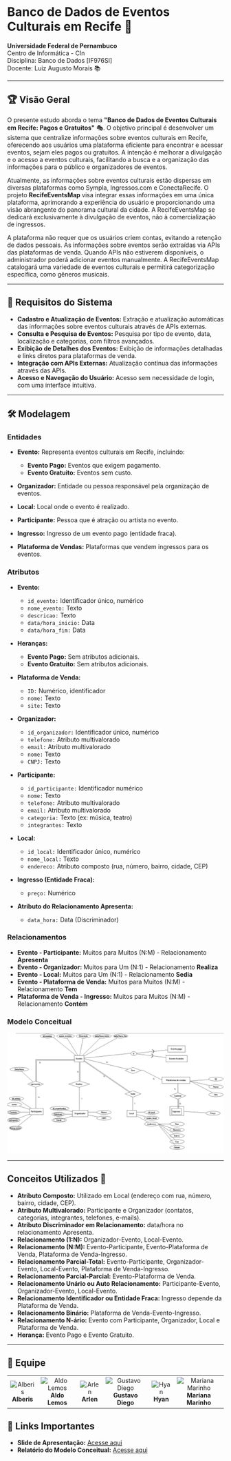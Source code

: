 # Banco de Dados de Eventos Culturais em Recife 🎉

**Universidade Federal de Pernambuco**  
Centro de Informática - CIn  
Disciplina: Banco de Dados [IF976SI]  
Docente: Luiz Augusto Morais 📚  

---

## 🏆 Visão Geral

O presente estudo aborda o tema **"Banco de Dados de Eventos Culturais em Recife: Pagos e Gratuitos"** 🎭. O objetivo principal é desenvolver um sistema que centralize informações sobre eventos culturais em Recife, oferecendo aos usuários uma plataforma eficiente para encontrar e acessar eventos, sejam eles pagos ou gratuitos. A intenção é melhorar a divulgação e o acesso a eventos culturais, facilitando a busca e a organização das informações para o público e organizadores de eventos.

Atualmente, as informações sobre eventos culturais estão dispersas em diversas plataformas como Sympla, Ingressos.com e ConectaRecife. O projeto **RecifeEventsMap** visa integrar essas informações em uma única plataforma, aprimorando a experiência do usuário e proporcionando uma visão abrangente do panorama cultural da cidade. A RecifeEventsMap se dedicará exclusivamente à divulgação de eventos, não à comercialização de ingressos.

A plataforma não requer que os usuários criem contas, evitando a retenção de dados pessoais. As informações sobre eventos serão extraídas via APIs das plataformas de venda. Quando APIs não estiverem disponíveis, o administrador poderá adicionar eventos manualmente. A RecifeEventsMap catalogará uma variedade de eventos culturais e permitirá categorização específica, como gêneros musicais. 

---

## 📝 Requisitos do Sistema

- **Cadastro e Atualização de Eventos:** Extração e atualização automáticas das informações sobre eventos culturais através de APIs externas.
- **Consulta e Pesquisa de Eventos:** Pesquisa por tipo de evento, data, localização e categorias, com filtros avançados.
- **Exibição de Detalhes dos Eventos:** Exibição de informações detalhadas e links diretos para plataformas de venda.
- **Integração com APIs Externas:** Atualização contínua das informações através das APIs.
- **Acesso e Navegação do Usuário:** Acesso sem necessidade de login, com uma interface intuitiva.

---

## 🛠️ Modelagem

### Entidades

- **Evento:** Representa eventos culturais em Recife, incluindo:
  - **Evento Pago:** Eventos que exigem pagamento.
  - **Evento Gratuito:** Eventos sem custo.

- **Organizador:** Entidade ou pessoa responsável pela organização de eventos.

- **Local:** Local onde o evento é realizado.

- **Participante:** Pessoa que é atração ou artista no evento.

- **Ingresso:** Ingresso de um evento pago (entidade fraca).

- **Plataforma de Vendas:** Plataformas que vendem ingressos para os eventos.

### Atributos

- **Evento:**
  - `id_evento:` Identificador único, numérico
  - `nome_evento:` Texto
  - `descricao:` Texto
  - `data/hora_inicio:` Data
  - `data/hora_fim:` Data

- **Heranças:**
  - **Evento Pago:** Sem atributos adicionais.
  - **Evento Gratuito:** Sem atributos adicionais.

- **Plataforma de Venda:**
  - `ID:` Numérico, identificador
  - `nome:` Texto
  - `site:` Texto

- **Organizador:**
  - `id_organizador:` Identificador único, numérico
  - `telefone:` Atributo multivalorado
  - `email:` Atributo multivalorado
  - `nome:` Texto
  - `CNPJ:` Texto

- **Participante:**
  - `id_participante:` Identificador numérico
  - `nome:` Texto
  - `telefone:` Atributo multivalorado
  - `email:` Atributo multivalorado
  - `categoria:` Texto (ex: música, teatro)
  - `integrantes:` Texto

- **Local:**
  - `id_local:` Identificador único, numérico
  - `nome_local:` Texto
  - `endereco:` Atributo composto (rua, número, bairro, cidade, CEP)

- **Ingresso (Entidade Fraca):**
  - `preço:` Numérico

- **Atributo do Relacionamento Apresenta:**
  - `data_hora:` Data (Discriminador)

### Relacionamentos

- **Evento - Participante:** Muitos para Muitos (N:M) - Relacionamento **Apresenta**
- **Evento - Organizador:** Muitos para Um (N:1) - Relacionamento **Realiza**
- **Evento - Local:** Muitos para Um (N:1) - Relacionamento **Sedia**
- **Evento - Plataforma de Venda:** Muitos para Muitos (N:M) - Relacionamento **Tem**
- **Plataforma de Venda - Ingresso:** Muitos para Muitos (N:M) - Relacionamento **Contém**

### Modelo Conceitual

![Modelo Conceitual](https://github.com/GustavoDiego/Banco-de-dados/blob/readd-names/projeto_conceitual/mdconceitual.jpg?raw=true)

---

## Conceitos Utilizados 🧠

- **Atributo Composto:** Utilizado em Local (endereço com rua, número, bairro, cidade, CEP).
- **Atributo Multivalorado:** Participante e Organizador (contatos, categorias, integrantes, telefones, e-mails).
- **Atributo Discriminador em Relacionamento:** data/hora no relacionamento Apresenta.
- **Relacionamento (1:N):** Organizador-Evento, Local-Evento.
- **Relacionamento (N:M):** Evento-Participante, Evento-Plataforma de Venda, Plataforma de Venda-Ingresso.
- **Relacionamento Parcial-Total:** Evento-Participante, Organizador-Evento, Local-Evento, Plataforma de Venda-Ingresso.
- **Relacionamento Parcial-Parcial:** Evento-Plataforma de Venda.
- **Relacionamento Unário ou Auto Relacionamento:** Participante-Evento, Organizador-Evento, Local-Evento.
- **Relacionamento Identificador ou Entidade Fraca:** Ingresso depende da Plataforma de Venda.
- **Relacionamento Binário:** Plataforma de Venda-Evento-Ingresso.
- **Relacionamento N-ário:** Evento com Participante, Organizador, Local e Plataforma de Venda.
- **Herança:** Evento Pago e Evento Gratuito.

---

## 📸 Equipe

<table>
  <tr>
    <td align="center">
      <img src="https://avatars.githubusercontent.com/u/131917608?v=4" width="100px;" alt="Alberis"/><br />
      <b>Alberis</b><br />
    </td>
    <td align="center">
      <img src="https://avatars.githubusercontent.com/u/131917694?v=4" width="100px;" alt="Aldo Lemos"/><br />
      <b>Aldo Lemos</b><br />
    </td>
    <td align="center">
      <img src="https://avatars.githubusercontent.com/u/106412379?v=4" width="100px;" alt="Arlen"/><br />
      <b>Arlen</b><br />
    </td>
    <td align="center">
      <img src="https://avatars.githubusercontent.com/u/121072900?v=4" width="100px;" alt="Gustavo Diego"/><br />
      <b>Gustavo Diego</b><br />
       <td align="center">
      <img src="https://avatars.githubusercontent.com/u/131627751?v=4" width="100px;" alt="Hyan"/><br />
      <b>Hyan</b><br />
    </td>
    </td>
    <td align="center">
      <img src="https://avatars.githubusercontent.com/u/83255127?v=4" width="100px;" alt="Mariana Marinho"/><br />
      <b>Mariana Marinho</b><br />
    </td>
  </tr>
</table>

## 📄 Links Importantes

- **Slide de Apresentação:** [Acesse aqui](https://www.canva.com/design/DAGMZI-XY9w/ASRnqxPsQrhEXTYASQycgA/edit)
- **Relatório do Modelo Conceitual:** [Acesse aqui](https://docs.google.com/document/d/1LxW7YHrci9xnLmQZ7exMede7qmQTFSrv05TwC7iII4M/edit)
